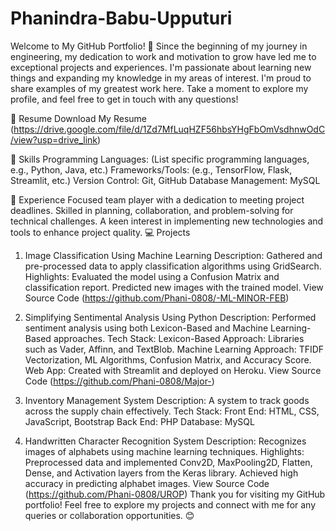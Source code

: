 # Phanindra-Babu-Upputuri
Welcome to My GitHub Portfolio! 👋
Since the beginning of my journey in engineering, my dedication to work and motivation to grow have led me to exceptional projects and experiences. I'm passionate about learning new things and expanding my knowledge in my areas of interest. I'm proud to share examples of my greatest work here. Take a moment to explore my profile, and feel free to get in touch with any questions!

📄 Resume
Download My Resume (https://drive.google.com/file/d/1Zd7MfLuqHZF56hbsYHgFbOmVsdhnwOdC/view?usp=drive_link)

🧰 Skills
Programming Languages: (List specific programming languages, e.g., Python, Java, etc.)
Frameworks/Tools: (e.g., TensorFlow, Flask, Streamlit, etc.)
Version Control: Git, GitHub
Database Management: MySQL

🌟 Experience
Focused team player with a dedication to meeting project deadlines.
Skilled in planning, collaboration, and problem-solving for technical challenges.
A keen interest in implementing new technologies and tools to enhance project quality.
💻 Projects
1. Image Classification Using Machine Learning
Description: Gathered and pre-processed data to apply classification algorithms using GridSearch.
Highlights:
Evaluated the model using a Confusion Matrix and classification report.
Predicted new images with the trained model.
View Source Code (https://github.com/Phani-0808/-ML-MINOR-FEB)
2. Simplifying Sentimental Analysis Using Python
Description: Performed sentiment analysis using both Lexicon-Based and Machine Learning-Based approaches.
Tech Stack:
Lexicon-Based Approach: Libraries such as Vader, Affinn, and TextBlob.
Machine Learning Approach: TFIDF Vectorization, ML Algorithms, Confusion Matrix, and Accuracy Score.
Web App: Created with Streamlit and deployed on Heroku.
View Source Code (https://github.com/Phani-0808/Major-)
3. Inventory Management System
Description: A system to track goods across the supply chain effectively.
Tech Stack:
Front End: HTML, CSS, JavaScript, Bootstrap
Back End: PHP
Database: MySQL

4. Handwritten Character Recognition System
Description: Recognizes images of alphabets using machine learning techniques.
Highlights:
Preprocessed data and implemented Conv2D, MaxPooling2D, Flatten, Dense, and Activation layers from the Keras library.
Achieved high accuracy in predicting alphabet images.
View Source Code (https://github.com/Phani-0808/UROP)
Thank you for visiting my GitHub portfolio! Feel free to explore my projects and connect with me for any queries or collaboration opportunities. 😊
